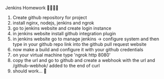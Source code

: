 Jenkins Homework :sushi::cheese::bacon::lollipop:
1) Create github repository for project
2) install nginx, nodejs, jenkins and ngrok
3) go to jenkins website and create login instance
4) in jenkins website install github integration plugin
5) in jenkins website go to manage jenkins -> configure system and then type in your github repo link into the github pull request website
6) now make a build and configure it with your github credentials
7) on your virtual machine type 'ngrok http 8080'
8) copy the url and go to github and create a webhook with the url and /github-webhok/ added to the end of curl
9) should work... :fried_shrimp:
